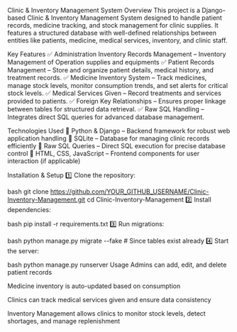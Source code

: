 Clinic & Inventory Management System
Overview
This project is a Django-based Clinic & Inventory Management System designed to handle patient records, medicine tracking, and stock management for clinic supplies. It features a structured database with well-defined relationships between entities like patients, medicine, medical services, inventory, and clinic staff.

Key Features
✅ Administration Inventory Records Management – Inventory Management of Operation supplies and equipments
✅ Patient Records Management – Store and organize patient details, medical history, and treatment records. 
✅ Medicine Inventory System – Track medicines, manage stock levels, monitor consumption trends, and set alerts for critical stock levels. 
✅ Medical Services Given – Record treatments and services provided to patients. 
✅ Foreign Key Relationships – Ensures proper linkage between tables for structured data retrieval. 
✅ Raw SQL Handling – Integrates direct SQL queries for advanced database management.

Technologies Used
🔹 Python & Django – Backend framework for robust web application handling 
🔹 SQLite – Database for managing clinic records efficiently 
🔹 Raw SQL Queries – Direct SQL execution for precise database control 
🔹 HTML, CSS, JavaScript – Frontend components for user interaction (if applicable)

Installation & Setup
1️⃣ Clone the repository:

bash
git clone https://github.com/YOUR_GITHUB_USERNAME/Clinic-Inventory-Management.git
cd Clinic-Inventory-Management
2️⃣ Install dependencies:

bash
pip install -r requirements.txt
3️⃣ Run migrations:

bash
python manage.py migrate --fake  # Since tables exist already
4️⃣ Start the server:

bash
python manage.py runserver
Usage
Admins can add, edit, and delete patient records

Medicine inventory is auto-updated based on consumption

Clinics can track medical services given and ensure data consistency

Inventory Management allows clinics to monitor stock levels, detect shortages, and manage replenishment
